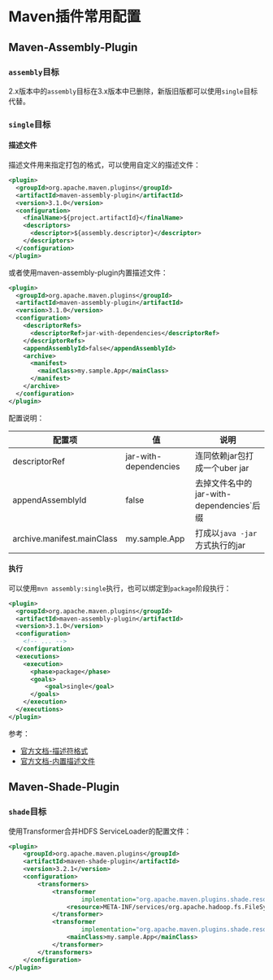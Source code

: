 # Maven插件常用配置

## Maven-Assembly-Plugin

### `assembly`目标

2.x版本中的`assembly`目标在3.x版本中已删除，新版旧版都可以使用`single`目标代替。

### `single`目标

#### 描述文件

描述文件用来指定打包的格式，可以使用自定义的描述文件：

```xml
<plugin>
  <groupId>org.apache.maven.plugins</groupId>
  <artifactId>maven-assembly-plugin</artifactId>
  <version>3.1.0</version>
  <configuration>
    <finalName>${project.artifactId}</finalName>
    <descriptors>
      <descriptor>${assembly.descriptor}</descriptor>
    </descriptors>
  </configuration>
</plugin>
```

或者使用maven-assembly-plugin内置描述文件：

```xml
<plugin>
  <groupId>org.apache.maven.plugins</groupId>
  <artifactId>maven-assembly-plugin</artifactId>
  <version>3.1.0</version>
  <configuration>
    <descriptorRefs>
      <descriptorRef>jar-with-dependencies</descriptorRef>
    </descriptorRefs>
    <appendAssemblyId>false</appendAssemblyId>
    <archive>
      <manifest>
        <mainClass>my.sample.App</mainClass>
      </manifest>
    </archive>
  </configuration>
</plugin>
```

配置说明：

| 配置项                     | 值                    | 说明                                     |
| -------------------------- | --------------------- | ---------------------------------------- |
| descriptorRef              | jar-with-dependencies | 连同依赖jar包打成一个uber jar            |
| appendAssemblyId           | false                 | 去掉文件名中的jar-with-dependencies`后缀 |
| archive.manifest.mainClass | my.sample.App         | 打成以`java -jar`方式执行的jar           |

#### 执行

可以使用`mvn assembly:single`执行，也可以绑定到`package`阶段执行：

```xml
<plugin>
  <groupId>org.apache.maven.plugins</groupId>
  <artifactId>maven-assembly-plugin</artifactId>
  <version>3.1.0</version>
  <configuration>
    <!-- ... -->
  </configuration>
  <executions>
    <execution>
      <phase>package</phase>
      <goals>
          <goal>single</goal>
      </goals>
    </execution>
  </executions>
</plugin>
```

参考：

- [官方文档-描述符格式](http://maven.apache.org/plugins/maven-assembly-plugin/assembly.html)
- [官方文档-内置描述文件](http://maven.apache.org/plugins/maven-assembly-plugin/descriptor-refs.html#)

## Maven-Shade-Plugin

### `shade`目标

使用Transformer合并HDFS ServiceLoader的配置文件：

```xml
<plugin>
    <groupId>org.apache.maven.plugins</groupId>
    <artifactId>maven-shade-plugin</artifactId>
    <version>3.2.1</version>
    <configuration>
        <transformers>
            <transformer
                    implementation="org.apache.maven.plugins.shade.resource.AppendingTransformer">
                <resource>META-INF/services/org.apache.hadoop.fs.FileSystem</resource>
            </transformer>
            <transformer
                    implementation="org.apache.maven.plugins.shade.resource.ManifestResourceTransformer">
                <mainClass>my.sample.App</mainClass>
            </transformer>
        </transformers>
    </configuration>
</plugin>
```


